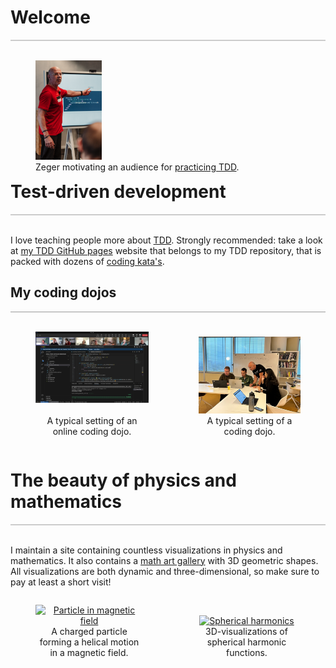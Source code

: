 # Welcome
<div style="border-top: 2px solid #cccccc"><br/></div>

<div style="float: left;">
<figure style="float: left;">
    <img src="images/zeger-teaching-1.png" alt="Zeger" width="25%" />
    <figcaption>Zeger motivating an audience for <a href="https://www.hendrikse.name/tdd/">practicing TDD</a>.</figcaption>
</figure>
</div>

# Test-driven development
<div style="border-top: 2px solid #cccccc"><br/></div>

I love teaching people more about [TDD](https://www.hendrikse.name/tdd/).
Strongly recommended: take a look at [my TDD GitHub pages](https://www.hendrikse.name/tdd/) 
website that belongs to my TDD repository, that is packed with dozens of 
[coding kata&apos;s](https://www.hendrikse.name/tdd/katas.md).

## My coding dojos
<div style="border-top: 1px solid #999999"><br/></div>

<div style="display: flex; align-items: flex-end;">
<figure style="float: left; width: 50%; text-align: center">
  <a href="https://www.hendrikse.name/tdd/dojo.html">
    <img alt="Online dojo" src="images/DojoInAction.png"/>
  </a>&nbsp;&nbsp;&nbsp;
  <figcaption>A typical setting of an online coding dojo.</figcaption>
</figure>
<figure style="float: right; width: 45%; text-align: center">
  <a href="https://www.hendrikse.name/tdd/dojo.html">
    <img src="images/zeger_teaching.jpg" alt="Coding dojo"/>
  </a>
  <figcaption>A typical setting of a coding dojo.</figcaption>
</figure>
</div>
<p style="clear: both;"></p>


# The beauty of physics and mathematics
<div style="border-top: 2px solid #cccccc"><br/></div>

I maintain a site containing countless visualizations in physics and mathematics.
It also contains a [math art gallery](https://www.hendrikse.name/science/geometry.html) with 3D geometric shapes.
All visualizations are both dynamic and three-dimensional, so make sure to pay 
at least a short visit!

<div style="display: flex; align-items: flex-end;">
<figure style="float: left; width: 50%; text-align: center">
  <a href="https://www.hendrikse.name/science/">
    <img alt="Particle in magnetic field" src="https://www.hendrikse.name/science/images/helical_motion.png"/>
  </a>
  <figcaption>A charged particle forming a helical motion in a magnetic field.</figcaption>
</figure>
<figure style="float: right; width: 50%; text-align: center">
  <a href="https://www.hendrikse.name/science/">
    <img alt="Spherical harmonics" src="https://www.hendrikse.name/science/images/atomic_orbitals.png" /> 
  </a>
  <figcaption>3D-visualizations of spherical harmonic functions.</figcaption>
</figure>
</div>
<p style="clear: both;"></p>

